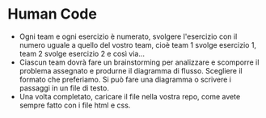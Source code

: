 Human Code
===
- Ogni team e ogni esercizio è numerato, svolgere l'esercizio con il numero uguale a quello del vostro team, cioè team 1 svolge esercizio 1, team 2 svolge esercizio 2 e così via...
- Ciascun team dovrà fare un brainstorming per analizzare e scomporre il problema assegnato e produrne il diagramma di flusso. Scegliere il formato che preferiamo. Si può fare una diagramma o scrivere i passaggi in un file di testo.
- Una volta completato, caricare il file nella vostra repo, come avete sempre fatto con i file html e css.